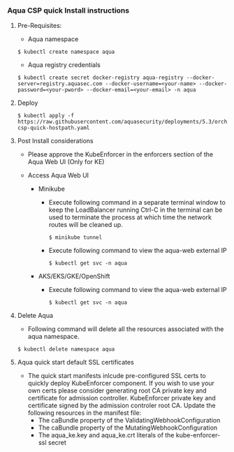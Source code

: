 ### Aqua CSP quick Install instructions ###
1. Pre-Requisites:
    * Aqua namespace
    ```SHELL
    $ kubectl create namespace aqua
    ```
    * Aqua registry credentials
    ```SHELL
    $ kubectl create secret docker-registry aqua-registry --docker-server=registry.aquasec.com --docker-username=<your-name> --docker-password=<your-pword> --docker-email=<your-email> -n aqua
    ```
2. Deploy
    ```SHELL
    $ kubectl apply -f https://raw.githubusercontent.com/aquasecurity/deployments/5.3/orchestrators/kubernetes/quick_start/aqua-csp-quick-hostpath.yaml
    ```

3. Post Install considerations
    * Please approve the KubeEnforcer in the enforcers section of the Aqua Web UI (Only for KE)

    * Access Aqua Web UI
        * Minikube
            * Execute following command in a separate terminal window to keep the LoadBalancer running
                Ctrl-C in the terminal can be used to terminate the process at which time the network routes will be cleaned up.
                ```SHELL
                $ minikube tunnel
                ```
            
            * Execute following command to view the aqua-web external IP
                ```SHELL
                $ kubectl get svc -n aqua
                ```
        
        * AKS/EKS/GKE/OpenShift
            * Execute following command to view the aqua-web external IP
                ```SHELL
                $ kubectl get svc -n aqua 
                ```
4. Delete Aqua
    * Following command will delete all the resources associated with the aqua namespace.
    ```SHELL
    $ kubectl delete namespace aqua
    ```
5. Aqua quick start default SSL certificates
    * The quick start manifests inlcude pre-configured SSL certs to quickly deploy KubeEnforcer component. If you wish to use your own certs please consider generating root CA private key and certificate for admission controller. KubeEnforcer private key and certificate signed by the admission controler root CA. Update the following resources in the manifest file:
        * The caBundle property of the ValidatingWebhookConfiguration
        * The caBundle property of the MutatingWebhookConfiguration
        * The aqua_ke.key and aqua_ke.crt literals of the kube-enforcer-ssl secret 